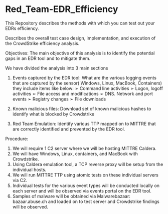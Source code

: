 # Red_Team-EDR_Efficiency
This Repository describes the methods with which you can test out your EDRs efficiency.

Describes the overall test case design, implementation, and 
execution of the CrowdStrike efficiency analysis.

Objectives: The main objective of this analysis is to identify the potential gaps in an EDR tool and 
to mitigate them.

We have divided the analysis into 3 main sections
1. Events captured by the EDR tool: What are the various logging events that are captured by 
the sensor( Windows, Linux, MacBook, Containers) they include items like below:
➢ Command line activities
➢ Logon, logoff activities
➢ File access and modifications
➢ DNS. Network and port events
➢ Registry changes
➢ File downloads

2. Known malicious files: Download set of known malicious hashes to identify what is blocked 
by Crowdstrike

3. Red Team Emulation: Identify various TTP mapped on to MITTRE that are correctly identified 
and prevented by the EDR tool.

Procedure:
1. We will require 1 C2 server where we will be hosting MITTRE Caldera.
2. We will have Windows, Linux, containers, and MacBook with Crowdstrike.
3. Using Caldera emulation tool, a TCP reverse proxy will be setup from the individual hosts.
4. We will run MITTRE TTP using atomic tests on these individual servers via C2.
5. Individual tests for the various event types will be conducted locally on each server and will 
be observed via events portal on the EDR tool.
6. Samples of malware will be obtained via Malwarebazaar: bazaar.abuse.ch and loaded on to 
test server and Crowdstrike findings will be observed.
